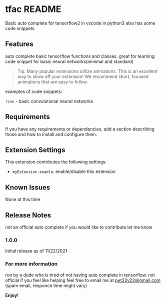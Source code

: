 # tfac README

Basic auto complete for tensorflow2 in vscode in python3
also has some code snippets 


## Features


auto complete basic tensorflow functions and classes. great for learning
code snippet for basic neural networks(minimal and standard)


> Tip: Many popular extensions utilize animations. This is an excellent way to show off your extension! We recommend short, focused animations that are easy to follow.

examples of code snippets:

`!cnn` - basic convolutional neural networks



## Requirements

If you have any requirements or dependencies, add a section describing those and how to install and configure them.

## Extension Settings

This extension contributes the following settings:

* `myExtension.enable`: enable/disable this extension

## Known Issues

None at this time

## Release Notes

not an official auto complete
if you would like to contribute let me know

### 1.0.0

Initial release as of 11/22/2021

### For more information

run by a dude who is tired of not having auto complete in tensorflow. not official
if you feel like helping feel free to email me at pet22v22@gmail.com (spam email, responce time might vary)


**Enjoy!**
